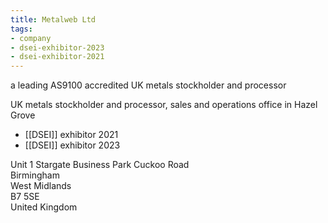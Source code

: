 ```yaml
---
title: Metalweb Ltd
tags:
- company
- dsei-exhibitor-2023
- dsei-exhibitor-2021
---
```


a leading AS9100 accredited UK metals stockholder and processor

UK metals stockholder and processor, sales and operations office in Hazel Grove

- [[DSEI]] exhibitor 2021
- [[DSEI]] exhibitor 2023

Unit 1 Stargate Business Park Cuckoo Road  
Birmingham  
West Midlands  
B7 5SE  
United Kingdom
